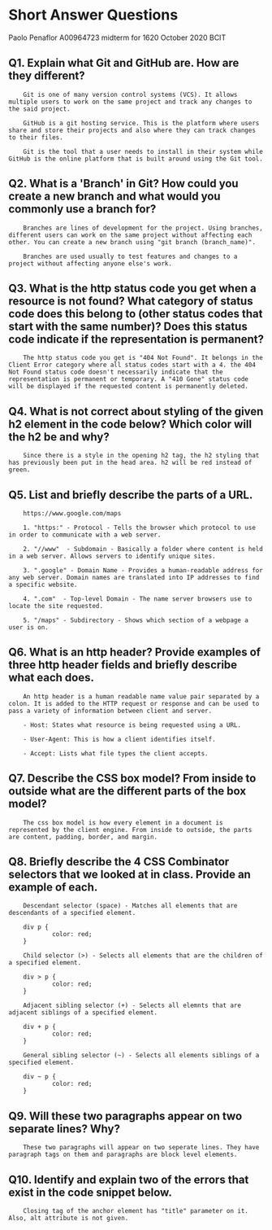 # Short Answer Questions

Paolo Penaflor
A00964723
midterm for 1620 October 2020
BCIT

## Q1. Explain what Git and GitHub are. How are they different? 

        Git is one of many version control systems (VCS). It allows multiple users to work on the same project and track any changes to the said project.

        GitHub is a git hosting service. This is the platform where users share and store their projects and also where they can track changes to their files.

        Git is the tool that a user needs to install in their system while GitHub is the online platform that is built around using the Git tool.

## Q2. What is a 'Branch' in Git? How could you create a new branch and what would you commonly use a branch for? 
        Branches are lines of development for the project. Using branches, different users can work on the same project without affecting each other. You can create a new branch using "git branch (branch_name)".

        Branches are used usually to test features and changes to a project without affecting anyone else's work.

## Q3. What is the http status code you get when a resource is not found? What category of status code does this belong to (other status codes that start with the same number)? Does this status code indicate if the representation is permanent?

        The http status code you get is "404 Not Found". It belongs in the Client Error category where all status codes start with a 4. the 404 Not Found status code doesn't necessarily indicate that the representation is permanent or temporary. A "410 Gone" status code will be displayed if the requested content is permanently deleted.

## Q4. What is not correct about styling of the given h2 element in the code below? Which color will the h2 be and why? 

        Since there is a style in the opening h2 tag, the h2 styling that has previously been put in the head area. h2 will be red instead of green.

## Q5. List and briefly describe the parts of a URL.

        https://www.google.com/maps

        1. "https:" - Protocol - Tells the browser which protocol to use in order to communicate with a web server.

        2. "//www"  - Subdomain - Basically a folder where content is held in a web server. Allows servers to identify unique sites.

        3. ".google" - Domain Name - Provides a human-readable address for any web server. Domain names are translated into IP addresses to find a specific website.

        4. ".com"  - Top-level Domain - The name server browsers use to locate the site requested.

        5. "/maps" - Subdirectory - Shows which section of a webpage a user is on.


## Q6. What is an http header? Provide examples of three http header fields and briefly describe what each does. 

        An http header is a human readable name value pair separated by a colon. It is added to the HTTP request or response and can be used to pass a variety of information between client and server.

        - Host: States what resource is being requested using a URL.

        - User-Agent: This is how a client identifies itself.
        
        - Accept: Lists what file types the client accepts.

## Q7. Describe the CSS box model? From inside to outside what are the different parts of the box model? 

        The css box model is how every element in a document is represented by the client engine. From inside to outside, the parts are content, padding, border, and margin.

## Q8. Briefly describe the 4 CSS Combinator selectors that we looked at in class. Provide an example of each.
        Descendant selector (space) - Matches all elements that are descendants of a specified element.
        
        div p {
                color: red;
        }

        Child selector (>) - Selects all elements that are the children of a specified element.

        div > p {
                color: red;
        }

        Adjacent sibling selector (+) - Selects all elemnts that are adjacent siblings of a specified element.

        div + p {
                color: red;
        }

        General sibling selector (~) - Selects all elements siblings of a specified element.

        div ~ p {
                color: red;
        }


## Q9. Will these two paragraphs appear on two separate lines? Why? 

        These two paragraphs will appear on two seperate lines. They have paragraph tags on them and paragraphs are block level elements.

## Q10. Identify and explain two of the errors that exist in the code snippet below.

        Closing tag of the anchor element has "title" parameter on it. Also, alt attribute is not given.